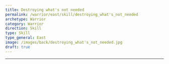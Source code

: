 ```yaml
---
title: Destroying what's not needed
permalink: /warrior/east/skill/destroying_what's_not_needed
archetype: Warrior
category: Warrior
direction: Skill
type: Skill
type_general: East
image: /images/back/destroying_what's_not_needed.jpg
draft: true
---
```


---
